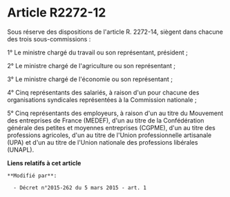 # Article R2272-12

Sous réserve des dispositions de l'article R. 2272-14, siègent dans chacune des trois sous-commissions :

1° Le ministre chargé du travail ou son représentant, président ;

2° Le ministre chargé de l'agriculture ou son représentant ;

3° Le ministre chargé de l'économie ou son représentant ;

4° Cinq représentants des salariés, à raison d'un pour chacune des organisations syndicales représentées à la Commission
nationale ;

5° Cinq représentants des employeurs, à raison d'un au titre du Mouvement des entreprises de France (MEDEF), d'un au titre de
la Confédération générale des petites et moyennes entreprises (CGPME), d'un au titre des professions agricoles, d'un au titre
de l'Union professionnelle artisanale (UPA) et d'un au titre de l'Union nationale des professions libérales (UNAPL).

**Liens relatifs à cet article**

	**Modifié par**:

	  - Décret n°2015-262 du 5 mars 2015 - art. 1
